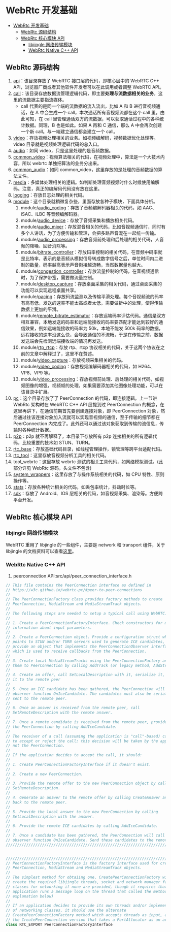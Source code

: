 # WebRtc 开发基础

- [WebRtc 开发基础](#webrtc-开发基础)
  - [WebRtc 源码结构](#webrtc-源码结构)
  - [WebRtc 核心模块 API](#webrtc-核心模块-api)
    - [libjingle 网络传输模块](#libjingle-网络传输模块)
    - [WebRtc Native C++ API](#webrtc-native-c-api)


## WebRtc 源码结构

1. [api](../LibWebRtcUsingExample/Include/api)：该目录存放了 WebRTC 接口层的代码，即核心层中的 WebRTC C++ API，浏览器厂商或者其他软件开发者可以在此调用或者调整 WebRTC API。
2. [call](../LibWebRtcUsingExample/Include/call)：该目录存放数据流管理逻辑代码，即主要**处理与流数据相关的业务**，这里的流数据主要指流媒体。
   - call 代表的是同一个端的流数据的流入流出，比如 A 和 B 进行音视频通话，在 A 中会生成一个 call，本次通话所有音视频流都在这个 call 里。由此可知，在 call 里管理通话双方的流数据，可以获取通话过程中的各种统计数据。同理，B 也是如此。如果 A 再和 C 通信，那么 A 中会再次创建一个新 call。与一端建立通信都会建立一个 call。
3. [video](../LibWebRtcUsingExample/Include/video)：存放视频处理相关的业务。如视频编解码，视频数据优化处理等。video 目录就是视频处理逻辑代码的总入口。
4. [audio](../LibWebRtcUsingExample/Include/audio)：如同 video，只是这里处理的是音频数据。
5. [common_video](../LibWebRtcUsingExample/Include/common_video)：视频算法相关的代码，在视频处理中，算法是一个大技术内容，所以 webrtc 单独把算法的业务分出来。
6. [common_audio](../LibWebRtcUsingExample/Include/common_audio)：如同 common_video，这里存放的是处理的音频数据的算法文件。
7. [media](../LibWebRtcUsingExample/Include/media)：多媒体处理相关的逻辑。如判断处理音频视频时什么时候使用编解码。注意，真正的编解码代码没有放在这里。
8. [logging](../LibWebRtcUsingExample/Include/logging)：存放日志处理的相关代码。
9. [module](../LibWebRtcUsingExample/Include/modules)：这个目录就稍微复杂些，里面存放各种子模块，下面具体分析。
    1. module/[audio_coding](../LibWebRtcUsingExample/Include/modules/audio_coding)：存放了音频编解码器相关的代码，如 AAC、iSAC、iLBC 等音频编解码器。
    2. module/[audio_device](../LibWebRtcUsingExample/Include/modules/audio_device)：存放了音频采集和播放相关代码。
    3. module/[audio_mixer](../LibWebRtcUsingExample/Include/modules/audio_mixer)：存放混音相关的代码，比如音视频通信时，同时有多个人讲话，为了方便传输和管理，会把多路声音混在一起统一传输。
    4. module/[audio_processing](../LibWebRtcUsingExample/Include/modules/audio_processing)：存放音频前处理和后处理的相关代码，人音频的降噪、回音消除等。
    5. module/[bitrate_controller](../LibWebRtcUsingExample/Include/modules/bitrate_controller)：存放码率控制的相关代码，在音频中码率就是比特率，表示的是音频从模拟信号转成数字信号之后，单位时间内二进制的数量，码率越高表示声音衔接越流畅，当然数据量也越大。
    6. module/[congestion_controller](../LibWebRtcUsingExample/Include/modules/congestion_controller)：存放流量控制的代码，在音视频通信时，为了保护带宽，需要做流量控制。
    7. module/[desktop_capture](../LibWebRtcUsingExample/Include/modules/desktop_capture)：存放桌面采集的相关代码，通过桌面采集的功能可以实现远程桌面共享。
    8. module/[pacing](../LibWebRtcUsingExample/Include/modules/pacing)：存放码流监测以及传输平滑处理。每个音视频流的码率有高有低，发送的速率不能太高或者太低，需要做折中的处理，使得传输数据上更加的平滑。
    9. module/[remote_bitrate_estimator](../LibWebRtcUsingExample/Include/modules/remote_bitrate_estimator)：存放远端码率评估代码。通信是双方相互兼容，本地发送的码率和远端能接收的码率要匹配才能达到较好的通信效果，例如远端能接收的码率为 50k，本地不能发 500k 码率的数据，远程接收的速率没这么快，会导致通信的不流畅，于是在传输之前，数据发送端会先检测远端接收端的情况再发送。
    10. module/[rtp_rtcp](../LibWebRtcUsingExample/Include/modules/rtp_rtcp)：存放 rtp、rtcp 协议相关的代码，关于这两个协议在之前的文章中解释过了，这里不在赘述。
    11. module/[video_capture](../LibWebRtcUsingExample/Include/modules/video_capture)：存放视频采集相关的代码。
    12. module/[video_coding](../LibWebRtcUsingExample/Include/modules/video_coding)：存放视频编解码器相关的代码，如 H264、VP8、VP9 等。
    13. module/[video_processing](../LibWebRtcUsingExample/Include/modules/video_processing)：存放视频前处理、后处理的相关代码，如视频图像的增强，视频帧的处理，如果需要添加其他图像处理功能，可以在该目录中扩展。
10. [pc](../LibWebRtcUsingExample/Include/pc)：这个目录存放了了 PeerConnection 的代码，即连接逻辑。上一节讲 WebRtc 架构时在 WebRTC C++ API 层提到过 PeerConnection 的概念，在这里再讲下，在通信前期首先要创建连接对象，即 PeerConnection 对象，然后通过往该连接对象加入流就可以实现音视频的通信，至于传输的细节都在 PeerConnection 内完成了。此外还可以通过该对象获取到传输的流信息，传输时各种统计数据。
11. [p2p](../LibWebRtcUsingExample/Include/p2p)：p2p 就不再解释了，本目录下存放所有 p2p 连接相关的所有逻辑代码，比较重要的技术如 STUN、TURN。
12. [rtc_base](../LibWebRtcUsingExample/Include/rtc_base)：存放基础代码目录，如线程管理操作，锁管理等跨平台适配代码。
13. [rtc_tool](../LibWebRtcUsingExample/Include/rtc_tools)：这里存放音视频分析工具的相关代码。
14. tool_webrtc：这里存放 webrtc 测试的相关工具代码，如网络模拟测试。(此部分详见 WebRtc 源码，头文件不包含)
15. [system_wrappers](../LibWebRtcUsingExample/Include/system_wrappers)：这里存放了与操作系统相关的代码，如 CPU 特性、原则操作等。
16. [stats](../LibWebRtcUsingExample/Include/stats)：存放各种统计相关的代码，如丢包率统计，抖动时长等。
17. [sdk](../LibWebRtcUsingExample/Include/sdk)：存放了 Android、IOS 层相关的代码，如音视频采集、渲染等。方便跨平台开发。

## WebRtc 核心模块 API

### libjingle 网络传输模块

WebRTC 重用了 libjingle 的一些组件，主要是 network 和 transport 组件，关于 libjingle 的文档资料可以查看[这里](https://developers.google.com/talk/talk_developers_home)。

### WebRtc Native C++ API

1. peerconnection API:src/api/peer_connection_interface.h

```cpp
// This file contains the PeerConnection interface as defined in
// https://w3c.github.io/webrtc-pc/#peer-to-peer-connections
//
// The PeerConnectionFactory class provides factory methods to create
// PeerConnection, MediaStream and MediaStreamTrack objects.
//
// The following steps are needed to setup a typical call using WebRTC:
//
// 1. Create a PeerConnectionFactoryInterface. Check constructors for more
// information about input parameters.
//
// 2. Create a PeerConnection object. Provide a configuration struct which
// points to STUN and/or TURN servers used to generate ICE candidates, and
// provide an object that implements the PeerConnectionObserver interface,
// which is used to receive callbacks from the PeerConnection.
//
// 3. Create local MediaStreamTracks using the PeerConnectionFactory and add
// them to PeerConnection by calling AddTrack (or legacy method, AddStream).
//
// 4. Create an offer, call SetLocalDescription with it, serialize it, and send
// it to the remote peer
//
// 5. Once an ICE candidate has been gathered, the PeerConnection will call the
// observer function OnIceCandidate. The candidates must also be serialized and
// sent to the remote peer.
//
// 6. Once an answer is received from the remote peer, call
// SetRemoteDescription with the remote answer.
//
// 7. Once a remote candidate is received from the remote peer, provide it to
// the PeerConnection by calling AddIceCandidate.
//
// The receiver of a call (assuming the application is "call"-based) can decide
// to accept or reject the call; this decision will be taken by the application,
// not the PeerConnection.
//
// If the application decides to accept the call, it should:
//
// 1. Create PeerConnectionFactoryInterface if it doesn't exist.
//
// 2. Create a new PeerConnection.
//
// 3. Provide the remote offer to the new PeerConnection object by calling
// SetRemoteDescription.
//
// 4. Generate an answer to the remote offer by calling CreateAnswer and send it
// back to the remote peer.
//
// 5. Provide the local answer to the new PeerConnection by calling
// SetLocalDescription with the answer.
//
// 6. Provide the remote ICE candidates by calling AddIceCandidate.
//
// 7. Once a candidate has been gathered, the PeerConnection will call the
// observer function OnIceCandidate. Send these candidates to the remote peer.
/////////////////////////////////////////////////////////////////////////////////


/////////////////////////////////////////////////////////////////////////////////
// PeerConnectionFactoryInterface is the factory interface used for creating
// PeerConnection, MediaStream and MediaStreamTrack objects.
//
// The simplest method for obtaiing one, CreatePeerConnectionFactory will
// create the required libjingle threads, socket and network manager factory
// classes for networking if none are provided, though it requires that the
// application runs a message loop on the thread that called the method (see
// explanation below)
//
// If an application decides to provide its own threads and/or implementation
// of networking classes, it should use the alternate
// CreatePeerConnectionFactory method which accepts threads as input, and use
// the CreatePeerConnection version that takes a PortAllocator as an argument.
class RTC_EXPORT PeerConnectionFactoryInterface
```
